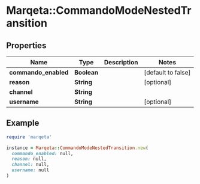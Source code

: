 # Marqeta::CommandoModeNestedTransition

## Properties

| Name | Type | Description | Notes |
| ---- | ---- | ----------- | ----- |
| **commando_enabled** | **Boolean** |  | [default to false] |
| **reason** | **String** |  | [optional] |
| **channel** | **String** |  |  |
| **username** | **String** |  | [optional] |

## Example

```ruby
require 'marqeta'

instance = Marqeta::CommandoModeNestedTransition.new(
  commando_enabled: null,
  reason: null,
  channel: null,
  username: null
)
```

